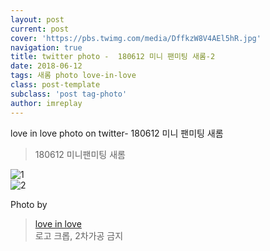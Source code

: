 ```yaml
---
layout: post
current: post
cover: 'https://pbs.twimg.com/media/DffkzW8V4AEl5hR.jpg'
navigation: true
title: twitter photo -  180612 미니 팬미팅 새롬-2
date: 2018-06-12
tags: 새롬 photo love-in-love
class: post-template
subclass: 'post tag-photo'
author: imreplay
---
```


love in love photo on twitter- 180612 미니 팬미팅 새롬

> 180612 미니팬미팅  새롬

![1](https://pbs.twimg.com/media/DffkzW8V4AEl5hR.jpg)  
![2](https://pbs.twimg.com/media/Dffk0mHUYAEws6h.jpg)

Photo by

> [love in love](https://twitter.com/leesaerom0107)  
로고 크롭, 2차가공 금지
